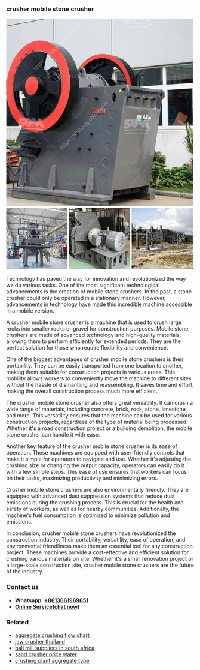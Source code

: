 <h3>crusher mobile stone crusher</h3><img src='1708499419.jpg' alt=''><p>Technology has paved the way for innovation and revolutionized the way we do various tasks. One of the most significant technological advancements is the creation of mobile stone crushers. In the past, a stone crusher could only be operated in a stationary manner. However, advancements in technology have made this incredible machine accessible in a mobile version.</p><p>A crusher mobile stone crusher is a machine that is used to crush large rocks into smaller rocks or gravel for construction purposes. Mobile stone crushers are made of advanced technology and high-quality materials, allowing them to perform efficiently for extended periods. They are the perfect solution for those who require flexibility and convenience.</p><p>One of the biggest advantages of crusher mobile stone crushers is their portability. They can be easily transported from one location to another, making them suitable for construction projects in various areas. This mobility allows workers to conveniently move the machine to different sites without the hassle of dismantling and reassembling. It saves time and effort, making the overall construction process much more efficient.</p><p>The crusher mobile stone crusher also offers great versatility. It can crush a wide range of materials, including concrete, brick, rock, stone, limestone, and more. This versatility ensures that the machine can be used for various construction projects, regardless of the type of material being processed. Whether it's a road construction project or a building demolition, the mobile stone crusher can handle it with ease.</p><p>Another key feature of the crusher mobile stone crusher is its ease of operation. These machines are equipped with user-friendly controls that make it simple for operators to navigate and use. Whether it's adjusting the crushing size or changing the output capacity, operators can easily do it with a few simple steps. This ease of use ensures that workers can focus on their tasks, maximizing productivity and minimizing errors.</p><p>Crusher mobile stone crushers are also environmentally friendly. They are equipped with advanced dust suppression systems that reduce dust emissions during the crushing process. This is crucial for the health and safety of workers, as well as for nearby communities. Additionally, the machine's fuel consumption is optimized to minimize pollution and emissions.</p><p>In conclusion, crusher mobile stone crushers have revolutionized the construction industry. Their portability, versatility, ease of operation, and environmental friendliness make them an essential tool for any construction project. These machines provide a cost-effective and efficient solution for crushing various materials on site. Whether it's a small renovation project or a large-scale construction site, crusher mobile stone crushers are the future of the industry.</p><h3>Contact us</h3><ul><li><strong>Whatsapp:&nbsp;<a href="https://wa.me/8613661969651">+8613661969651</a></strong></li><li><a href="https://swt.shibang-china.com/?git&amp;zhl&amp;crusher mobile stone crusher"><strong>Online Service(chat now)</strong></a></li></ul><h3>Related</h3><ul><li><a href='aggregate crushing flow chart.md'>aggregate crushing flow chart</a></li><li><a href='jaw crusher thailand.md'>jaw crusher thailand</a></li><li><a href='ball mill suppliers in south africa.md'>ball mill suppliers in south africa</a></li><li><a href='sand crusher price water.md'>sand crusher price water</a></li><li><a href='crushing plant aggregate type.md'>crushing plant aggregate type</a></li></ul>